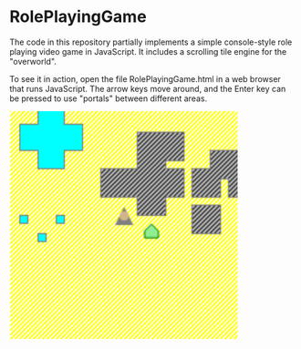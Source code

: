 RolePlayingGame
===============

The code in this repository partially implements a simple console-style role playing video game in JavaScript.  It includes a scrolling tile engine for the "overworld".

To see it in action, open the file RolePlayingGame.html in a web browser that runs JavaScript.  The arrow keys move around, and the Enter key can be pressed to use "portals" between different areas.

![Screenshot](/Screenshots/Screenshot.png?raw=true "Screenshot")
